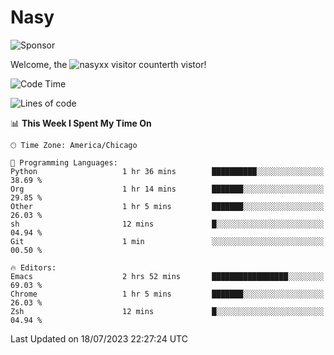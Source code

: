# Nasy

<!--
<p align="center">
<img height="200" src="https://github-readme-stats.vercel.app/api?username=nasyxx&count_private=true&show_icons=true&theme=dracula&include_all_commits=true"/>
<img height="200" src="https://github-readme-stats.vercel.app/api/top-langs/?username=nasyxx&theme=dracula&hide=html,jupyter+notebook&count_private=true&show_icons=true"/>
</p>

  
----------------
-->

![Sponsor](https://img.shields.io/static/v1.svg?label=Sponsor&message=%E2%9D%A4&logo=GitHub&style=flat&color=pink)
 
Welcome, the ![nasyxx visitor counter](https://count.getloli.com/get/@nasyxx?theme=rule34)th vistor!
 
<!--START_SECTION:waka-->
![Code Time](http://img.shields.io/badge/Code%20Time-3%2C599%20hrs%2040%20mins-blue)

![Lines of code](https://img.shields.io/badge/From%20Hello%20World%20I%27ve%20Written-6.3%20million%20lines%20of%20code-blue)

📊 **This Week I Spent My Time On** 

```text
🕑︎ Time Zone: America/Chicago

💬 Programming Languages: 
Python                   1 hr 36 mins        ██████████░░░░░░░░░░░░░░░   38.69 % 
Org                      1 hr 14 mins        ███████░░░░░░░░░░░░░░░░░░   29.85 % 
Other                    1 hr 5 mins         ███████░░░░░░░░░░░░░░░░░░   26.03 % 
sh                       12 mins             █░░░░░░░░░░░░░░░░░░░░░░░░   04.94 % 
Git                      1 min               ░░░░░░░░░░░░░░░░░░░░░░░░░   00.50 % 

🔥 Editors: 
Emacs                    2 hrs 52 mins       █████████████████░░░░░░░░   69.03 % 
Chrome                   1 hr 5 mins         ███████░░░░░░░░░░░░░░░░░░   26.03 % 
Zsh                      12 mins             █░░░░░░░░░░░░░░░░░░░░░░░░   04.94 % 
```


 Last Updated on 18/07/2023 22:27:24 UTC
<!--END_SECTION:waka-->

<!-- ![visitors](https://visitor-badge.laobi.icu/badge?page_id=nasyxx.nasyxx) -->
